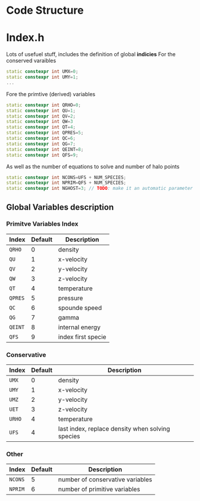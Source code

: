 # Code Structure


# Index.h


Lots of usefuel stuff, includes the definition of global **indicies**
For the conserved varaibles
```cpp
static constexpr int UMX=0;
static constexpr int UMY=1;
...
```
Fore the primtive (derived) variables

```cpp
static constexpr int QRHO=0;
static constexpr int QU=1;
static constexpr int QV=2;
static constexpr int QW=3
static constexpr int QT=4;
static constexpr int QPRES=5;
static constexpr int QC=6;
static constexpr int QG=7;
static constexpr int QEINT=8;
static constexpr int QFS=9;
```
As well as the number of equations to solve and number of halo points

```cpp
static constexpr int NCONS=UFS + NUM_SPECIES;
static constexpr int NPRIM=QFS + NUM_SPECIES;
static constexpr int NGHOST=3; // TODO: make it an automatic parameter
```

## Global Variables description

### Primitve Variables Index

| Index                      |  Default | Description                                                  |
| --------------------------- | ------------- | ------------------------------------------------------------ |
|   `QRHO`             | 0       | density    |
|   `QU`               | 1       | x-velocity    |
|   `QV`               | 2       | y-velocity    |
|   `QW`               | 3       | z-velocity    |
|   `QT`               | 4       | temperature    |
|   `QPRES`            | 5       | pressure   |
|   `QC`            | 6          | spounde speed  |
|   `QG`            | 7          | gamma   |
|   `QEINT`            | 8       | internal energy  |
|   `QFS`            | 9         | index first specie   |

### Conservative


| Index                      |  Default | Description                                                  |
| --------------------------- | ------------- | ------------------------------------------------------------ |
|   `UMX`             | 0       | density    |
|   `UMY`             | 1       | x-velocity    |
|   `UMZ`             | 2       | y-velocity    |
|   `UET`             | 3       | z-velocity    |
|   `URHO`            | 4       | temperature    |
|   `UFS`             | 4       | last index, replace density when solving species  |


### Other
| Index                      |  Default | Description                                                  |
| --------------------------- | ------------- | ------------------------------------------------------------ |
|   `NCONS`               | 5       | number of conservative variables    |
|   `NPRIM`               | 6       | number of primitive variables    |
